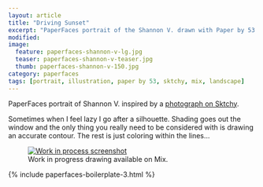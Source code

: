```yaml
---
layout: article
title: "Driving Sunset"
excerpt: "PaperFaces portrait of the Shannon V. drawn with Paper by 53 on an iPad."
modified: 
image: 
  feature: paperfaces-shannon-v-lg.jpg
  teaser: paperfaces-shannon-v-teaser.jpg
  thumb: paperfaces-shannon-v-150.jpg
category: paperfaces
tags: [portrait, illustration, paper by 53, sktchy, mix, landscape]
---
```


PaperFaces portrait of Shannon V. inspired by a [photograph on Sktchy](http://sktchy.com/tQUwNH).

Sometimes when I feel lazy I go after a silhouette. Shading goes out the window and the only thing you really need to be considered with is drawing an accurate contour. The rest is just coloring within the lines...

<figure >
  <a href="https://mix.fiftythree.com/11098-Michael-Rose/2575904"><img src="{{ site.url }}/images/paperfaces-shannon-v-process-1-900.jpg" alt="Work in process screenshot"></a>
  <figcaption>Work in progress drawing available on Mix.</figcaption>
</figure>

{% include paperfaces-boilerplate-3.html %}

